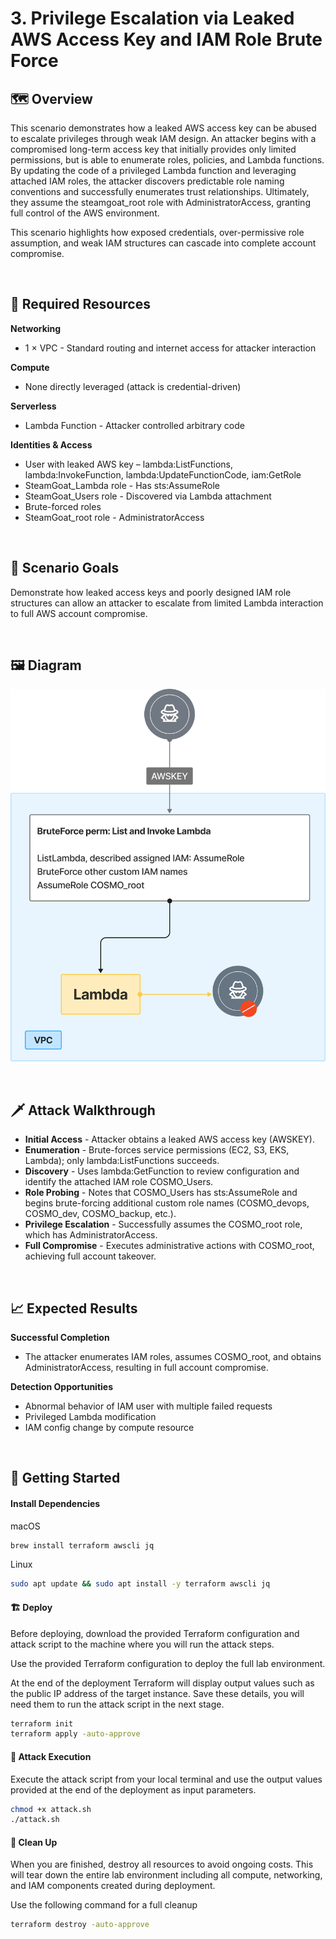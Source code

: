 # 3. Privilege Escalation via Leaked AWS Access Key and IAM Role Brute Force

## 🗺️ Overview
This scenario demonstrates how a leaked AWS access key can be abused to escalate privileges through weak IAM design. An attacker begins with a compromised long-term access key that initially provides only limited permissions, but is able to enumerate roles, policies, and Lambda functions. By updating the code of a privileged Lambda function and leveraging attached IAM roles, the attacker discovers predictable role naming conventions and successfully enumerates trust relationships. Ultimately, they assume the steamgoat_root role with AdministratorAccess, granting full control of the AWS environment. 

This scenario highlights how exposed credentials, over-permissive role assumption, and weak IAM structures can cascade into complete account compromise.

&nbsp;

## 🧩 Required Resources

**Networking**
- 1 × VPC - Standard routing and internet access for attacker interaction

**Compute**
- None directly leveraged (attack is credential-driven)

**Serverless**
- Lambda Function - Attacker controlled arbitrary code

**Identities & Access**
- User with leaked AWS key – lambda:ListFunctions, lambda:InvokeFunction, lambda:UpdateFunctionCode, iam:GetRole
- SteamGoat_Lambda role - Has sts:AssumeRole
- SteamGoat_Users role - Discovered via Lambda attachment
- Brute-forced roles
- SteamGoat_root role - AdministratorAccess

&nbsp;

## 🎯 Scenario Goals
Demonstrate how leaked access keys and poorly designed IAM role structures can allow an attacker to escalate from limited Lambda interaction to full AWS account compromise.

&nbsp;

## 🖼️ Diagram
![Diagram](./diagram.png)

&nbsp;

## 🗡️ Attack Walkthrough
- **Initial Access** - Attacker obtains a leaked AWS access key (AWSKEY).
- **Enumeration** - Brute-forces service permissions (EC2, S3, EKS, Lambda); only lambda:ListFunctions succeeds.
- **Discovery** - Uses lambda:GetFunction to review configuration and identify the attached IAM role COSMO_Users.
- **Role Probing** - Notes that COSMO_Users has sts:AssumeRole and begins brute-forcing additional custom role names (COSMO_devops, COSMO_dev, COSMO_backup, etc.).
- **Privilege Escalation** - Successfully assumes the COSMO_root role, which has AdministratorAccess.
- **Full Compromise** - Executes administrative actions with COSMO_root, achieving full account takeover.

&nbsp;

## 📈 Expected Results
**Successful Completion**
- The attacker enumerates IAM roles, assumes COSMO_root, and obtains AdministratorAccess, resulting in full account compromise.

**Detection Opportunities**
- Abnormal behavior of IAM user with multiple failed requests
- Privileged Lambda modification
- IAM config change by compute resource

&nbsp;

## 🚀 Getting Started

#### Install Dependencies
macOS
```bash
brew install terraform awscli jq
```
Linux
```bash
sudo apt update && sudo apt install -y terraform awscli jq
```

#### 🏗️ Deploy
Before deploying, download the provided Terraform configuration and attack script to the machine where you will run the attack steps.

Use the provided Terraform configuration to deploy the full lab environment.

At the end of the deployment Terraform will display output values such as the public IP address of the target instance. Save these details, you will need them to run the attack script in the next stage.

```bash
terraform init
terraform apply -auto-approve
```

#### 🎯 Attack Execution
Execute the attack script from your local terminal and use the output values provided at the end of the deployment as input parameters.

```bash
chmod +x attack.sh
./attack.sh
```

#### 🧹 Clean Up
When you are finished, destroy all resources to avoid ongoing costs. This will tear down the entire lab environment including all compute, networking, and IAM components created during deployment.

Use the following command for a full cleanup

```bash
terraform destroy -auto-approve
```
